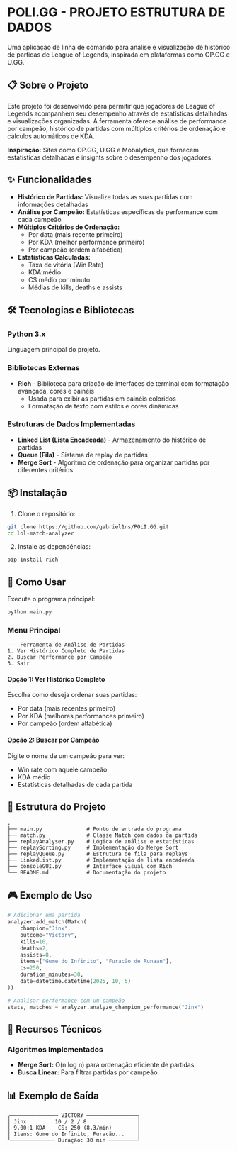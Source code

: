 # POLI.GG - PROJETO ESTRUTURA DE DADOS

Uma aplicação de linha de comando para análise e visualização de histórico de partidas de League of Legends, inspirada em plataformas como OP.GG e U.GG.

## 📋 Sobre o Projeto

Este projeto foi desenvolvido para permitir que jogadores de League of Legends acompanhem seu desempenho através de estatísticas detalhadas e visualizações organizadas. A ferramenta oferece análise de performance por campeão, histórico de partidas com múltiplos critérios de ordenação e cálculos automáticos de KDA.

**Inspiração:** Sites como OP.GG, U.GG e Mobalytics, que fornecem estatísticas detalhadas e insights sobre o desempenho dos jogadores.

## ✨ Funcionalidades

- **Histórico de Partidas:** Visualize todas as suas partidas com informações detalhadas
- **Análise por Campeão:** Estatísticas específicas de performance com cada campeão
- **Múltiplos Critérios de Ordenação:**
  - Por data (mais recente primeiro)
  - Por KDA (melhor performance primeiro)
  - Por campeão (ordem alfabética)
- **Estatísticas Calculadas:**
  - Taxa de vitória (Win Rate)
  - KDA médio
  - CS médio por minuto
  - Médias de kills, deaths e assists

## 🛠️ Tecnologias e Bibliotecas

### Python 3.x
Linguagem principal do projeto.

### Bibliotecas Externas
- **Rich** - Biblioteca para criação de interfaces de terminal com formatação avançada, cores e painéis
  - Usada para exibir as partidas em painéis coloridos
  - Formatação de texto com estilos e cores dinâmicas

### Estruturas de Dados Implementadas
- **Linked List (Lista Encadeada)** - Armazenamento do histórico de partidas
- **Queue (Fila)** - Sistema de replay de partidas
- **Merge Sort** - Algoritmo de ordenação para organizar partidas por diferentes critérios

## 📦 Instalação

1. Clone o repositório:
```bash
git clone https://github.com/gabriel1ns/POLI.GG.git
cd lol-match-analyzer
```

2. Instale as dependências:
```bash
pip install rich
```

## 🚀 Como Usar

Execute o programa principal:
```bash
python main.py
```

### Menu Principal

```
--- Ferramenta de Análise de Partidas ---
1. Ver Histórico Completo de Partidas
2. Buscar Performance por Campeão
3. Sair
```

#### Opção 1: Ver Histórico Completo
Escolha como deseja ordenar suas partidas:
- Por data (mais recentes primeiro)
- Por KDA (melhores performances primeiro)
- Por campeão (ordem alfabética)

#### Opção 2: Buscar por Campeão
Digite o nome de um campeão para ver:
- Win rate com aquele campeão
- KDA médio
- Estatísticas detalhadas de cada partida

## 📁 Estrutura do Projeto

```
.
├── main.py              # Ponto de entrada do programa
├── match.py             # Classe Match com dados da partida
├── replayAnalyser.py    # Lógica de análise e estatísticas
├── replaySorting.py     # Implementação do Merge Sort
├── replayQueue.py       # Estrutura de fila para replays
├── LinkedList.py        # Implementação de lista encadeada
├── consoleGUI.py        # Interface visual com Rich
└── README.md            # Documentação do projeto
```

## 🎮 Exemplo de Uso

```python
# Adicionar uma partida
analyzer.add_match(Match(
    champion="Jinx",
    outcome="Victory",
    kills=10,
    deaths=2,
    assists=8,
    items=["Gume do Infinito", "Furacão de Runaan"],
    cs=250,
    duration_minutes=30,
    date=datetime.datetime(2025, 10, 5)
))

# Analisar performance com um campeão
stats, matches = analyzer.analyze_champion_performance("Jinx")
```

## 🔧 Recursos Técnicos

### Algoritmos Implementados
- **Merge Sort:** O(n log n) para ordenação eficiente de partidas
- **Busca Linear:** Para filtrar partidas por campeão

## 📊 Exemplo de Saída

```
╭─────────────── VICTORY ────────────────╮
│ Jinx         10 / 2 / 8                │
│ 9.00:1 KDA    CS: 250 (8.3/min)        │
│ Itens: Gume do Infinito, Furacão...    │
╰────────────── Duração: 30 min ─────────╯
```
